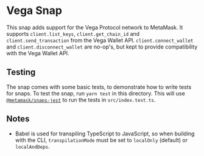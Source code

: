 # Vega Snap

This snap adds support for the Vega Protocol network to MetaMask.
It supports `client.list_keys`, `client.get_chain_id` and `client.send_transaction`
from the Vega Wallet API. `client.connect_wallet` and `client.disconnect_wallet`
are no-op's, but kept to provide compatibility with the Vega Wallet API.

## Testing

The snap comes with some basic tests, to demonstrate how to write tests for
snaps. To test the snap, run `yarn test` in this directory. This will use
[`@metamask/snaps-jest`](https://github.com/MetaMask/snaps/tree/main/packages/snaps-jest)
to run the tests in `src/index.test.ts`.

## Notes

- Babel is used for transpiling TypeScript to JavaScript, so when building with
  the CLI, `transpilationMode` must be set to `localOnly` (default) or
  `localAndDeps`.

